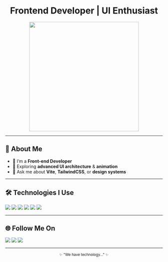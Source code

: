 <h1 align="center">Frontend Developer | UI Enthusiast</h1>

<p align="center">
  <img src="https://i.pinimg.com/originals/a1/01/b4/a101b4cd58d9ae85a1a9f85f40e36e7b.gif" width="350" />
</p>

---

## 🧠 About Me
- 🌸 I’m a **Front-end Developer**
- 🧩 Exploring **advanced UI architecture** & **animation**
- 💬 Ask me about **Vite**, **TailwindCSS**, or **design systems**

---

## 🛠 Technologies I Use
<p align="left">
  <img src="https://icon2.cleanpng.com/20180623/kwp/kisspng-web-development-html-software-development-software-modern-pattern-5b2e9b177ec089.4478529015297810155192.jpg" />
  <img src="https://img.shields.io/badge/CSS3-1572B6?style=flat&logo=css3&logoColor=white" />
  <img src="https://img.shields.io/badge/TailwindCSS-06B6D4?style=flat&logo=tailwindcss&logoColor=white" />
  <img src="https://img.shields.io/badge/JavaScript-F7DF1E?style=flat&logo=javascript&logoColor=black" />
  <img src="https://img.shields.io/badge/Git-F05032?style=flat&logo=git&logoColor=white" />
  <img src="https://img.shields.io/badge/Vite-646CFF?style=flat&logo=vite&logoColor=white" />
</p>

---

## 🌐 Follow Me On
<p align="left">
  <a href="https://github.com/AliVLONE"><img src="https://img.shields.io/badge/GitHub-100000?style=flat&logo=github&logoColor=white"/></a>
  <a href="https://instagram.com/s.c.ottt?igsh=MWNpNjBjYzdjcGdwcA=="><img src="https://img.shields.io/badge/Instagram-E4405F?style=flat&logo=instagram&logoColor=white"/></a>
  <a href="https://t.me/EndeavourVLON3"><img src="https://img.shields.io/badge/Telegram-2CA5E0?style=flat&logo=telegram&logoColor=white"/></a>

</p>

---

<p align="center">
  <sub>✨ "We have technology..." ✨</sub>
</p>
